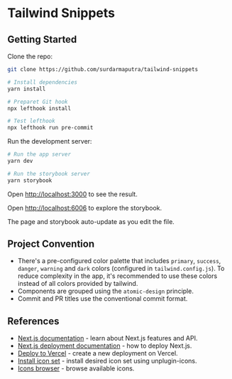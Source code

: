 # Tailwind Snippets

## Getting Started

Clone the repo:

```bash
git clone https://github.com/surdarmaputra/tailwind-snippets

# Install dependencies
yarn install

# Preparet Git hook
npx lefthook install

# Test lefthook
npx lefthook run pre-commit
```

Run the development server:

```bash
# Run the app server
yarn dev

# Run the storybook server
yarn storybook
```

Open [http://localhost:3000](http://localhost:3000) to see the result.

Open [http://localhost:6006](http://localhost:6006) to explore the storybook.

The page and storybook auto-update as you edit the file.

## Project Convention

- There's a pre-configured color palette that includes `primary`, `success`, `danger`, `warning` and `dark` colors (configured in `tailwind.config.js`). To reduce complexity in the app, it's recommended to use these colors instead of all colors provided by tailwind.
- Components are grouped using the `atomic-design` principle.
- Commit and PR titles use the conventional commit format.

## References

- [Next.js documentation](https://nextjs.org/docs) - learn about Next.js features and API.
- [Next.js deployment documentation](https://nextjs.org/docs/deployment) - how to deploy Next.js.
- [Deploy to Vercel](https://vercel.com/new?utm_medium=default-template&filter=next.js&utm_source=create-next-app&utm_campaign=create-next-app-readme) - create a new deployment on Vercel.
- [Install icon set](https://github.com/antfu/unplugin-icons#install-by-icon-set) - install desired icon set using unplugin-icons.
- [Icons browser](https://icones.js.org/) - browse available icons.

